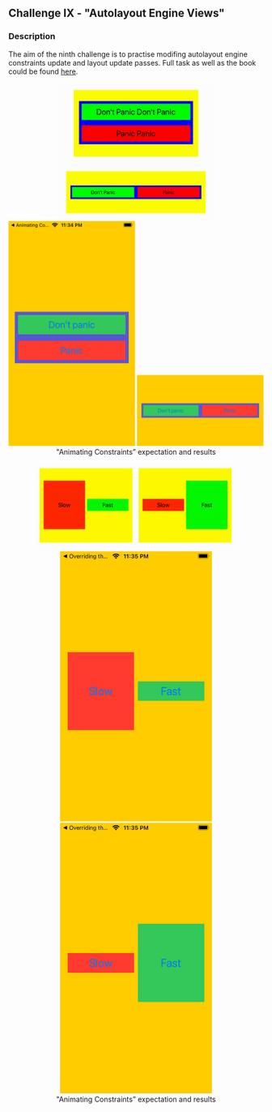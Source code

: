 ## Challenge IX - "Autolayout Engine Views"
### Description

The aim of the ninth challenge is to practise modifing autolayout engine constraints update and layout update passes. Full task as well as the book could be found [here](https://useyourloaf.com/autolayout/).


<p align="center">
  <img width="300" src="Media/Task_2.png">
  <img width="300" src="Media/Task_3.png">
  <br>
  <img width="250" src="Media/Result_1.png">
  <img width="250" src="Media/Result_2.png">
  <br>
  <span>"Animating Constraints” expectation and results</span>
</p>

<p align="center">
  <img width="400" src="Media/Task_1.png">
  <br>
  <img width="300" src="Media/Result_3.png">
  <img width="300" src="Media/Result_4.png">
  <br>
  <span>"Animating Constraints” expectation and results</span>
</p>

